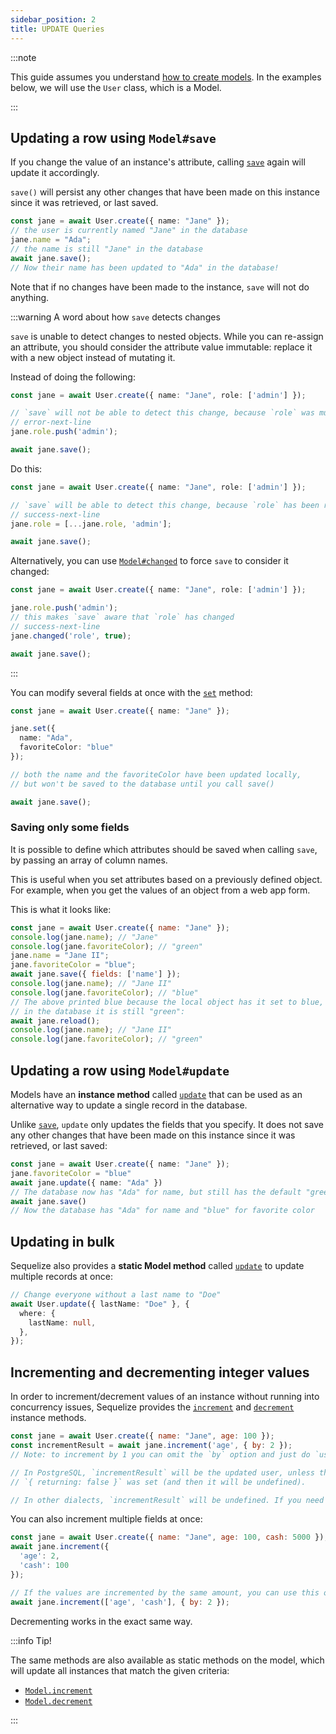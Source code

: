```yaml
---
sidebar_position: 2
title: UPDATE Queries
---
```


:::note

This guide assumes you understand [how to create models](../models/defining-models.mdx).
In the examples below, we will use the `User` class, which is a Model.

:::

## Updating a row using `Model#save`

If you change the value of an instance's attribute, calling [`save`](pathname:///api/v7/classes/Model.html#save) again will update it accordingly.

`save()` will persist any other changes that have been made on this instance since it was retrieved, or last saved.

```ts
const jane = await User.create({ name: "Jane" });
// the user is currently named "Jane" in the database
jane.name = "Ada";
// the name is still "Jane" in the database
await jane.save();
// Now their name has been updated to "Ada" in the database!
```

Note that if no changes have been made to the instance, `save` will not do anything.

:::warning A word about how `save` detects changes

`save` is unable to detect changes to nested objects. 
While you can re-assign an attribute, you should consider the attribute value immutable: replace it with a new object instead of mutating it.

Instead of doing the following:

```ts
const jane = await User.create({ name: "Jane", role: ['admin'] });

// `save` will not be able to detect this change, because `role` was mutated
// error-next-line
jane.role.push('admin');

await jane.save();
```

Do this:

```ts
const jane = await User.create({ name: "Jane", role: ['admin'] });

// `save` will be able to detect this change, because `role` has been replaced
// success-next-line
jane.role = [...jane.role, 'admin'];

await jane.save();
```

Alternatively, you can use [`Model#changed`](pathname:///api/v7/classes/Model.html#changed) to force `save` to consider it changed:

```ts
const jane = await User.create({ name: "Jane", role: ['admin'] });

jane.role.push('admin');
// this makes `save` aware that `role` has changed
// success-next-line
jane.changed('role', true);

await jane.save();
```

:::

You can modify several fields at once with the [`set`](pathname:///api/v7/classes/Model.html#set) method:

```ts
const jane = await User.create({ name: "Jane" });

jane.set({
  name: "Ada",
  favoriteColor: "blue"
});

// both the name and the favoriteColor have been updated locally, 
// but won't be saved to the database until you call save()

await jane.save();
```

### Saving only some fields

It is possible to define which attributes should be saved when calling `save`, by passing an array of column names.

This is useful when you set attributes based on a previously defined object. 
For example, when you get the values of an object from a web app form. 

This is what it looks like:

```js
const jane = await User.create({ name: "Jane" });
console.log(jane.name); // "Jane"
console.log(jane.favoriteColor); // "green"
jane.name = "Jane II";
jane.favoriteColor = "blue";
await jane.save({ fields: ['name'] });
console.log(jane.name); // "Jane II"
console.log(jane.favoriteColor); // "blue"
// The above printed blue because the local object has it set to blue, but
// in the database it is still "green":
await jane.reload();
console.log(jane.name); // "Jane II"
console.log(jane.favoriteColor); // "green"
```

## Updating a row using `Model#update`

Models have an **instance method** called [`update`](pathname:///api/v7/classes/Model.html#update-1) that can be used as 
an alternative way to update a single record in the database.

Unlike [`save`](#using-modelsave), `update` only updates the fields that you specify.
It does not save any other changes that have been made on this instance since it was retrieved, or last saved:

```ts
const jane = await User.create({ name: "Jane" });
jane.favoriteColor = "blue"
await jane.update({ name: "Ada" })
// The database now has "Ada" for name, but still has the default "green" for favorite color
await jane.save()
// Now the database has "Ada" for name and "blue" for favorite color
```

## Updating in bulk

Sequelize also provides a **static Model method** called [`update`](pathname:///api/v7/classes/Model.html#update-1) to update multiple records at once:

```ts
// Change everyone without a last name to "Doe"
await User.update({ lastName: "Doe" }, {
  where: {
    lastName: null,
  },
});
```

## Incrementing and decrementing integer values

In order to increment/decrement values of an instance without running into concurrency issues, 
Sequelize provides the [`increment`](pathname:///api/v7/classes/Model.html#increment) and [`decrement`](pathname:///api/v7/classes/Model.html#decrement) instance methods.

```js
const jane = await User.create({ name: "Jane", age: 100 });
const incrementResult = await jane.increment('age', { by: 2 });
// Note: to increment by 1 you can omit the `by` option and just do `user.increment('age')`

// In PostgreSQL, `incrementResult` will be the updated user, unless the option
// `{ returning: false }` was set (and then it will be undefined).

// In other dialects, `incrementResult` will be undefined. If you need the updated instance, you will have to call `user.reload()`.
```

You can also increment multiple fields at once:

```js
const jane = await User.create({ name: "Jane", age: 100, cash: 5000 });
await jane.increment({
  'age': 2,
  'cash': 100
});

// If the values are incremented by the same amount, you can use this other syntax as well:
await jane.increment(['age', 'cash'], { by: 2 });
```

Decrementing works in the exact same way.

:::info Tip!

The same methods are also available as static methods on the model, which will update all instances that match the given criteria:

- [`Model.increment`](pathname:///api/v7/classes/Model.html#increment-1)
- [`Model.decrement`](pathname:///api/v7/classes/Model.html#decrement-1)

:::
